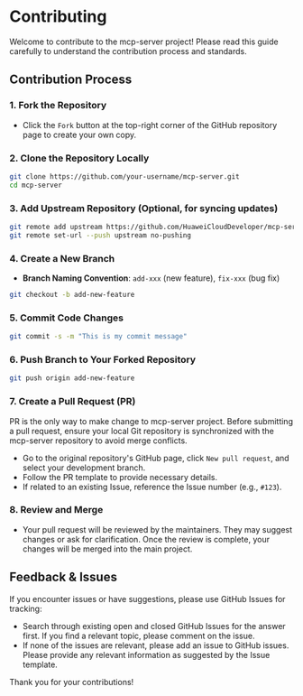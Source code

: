# Contributing

Welcome to contribute to the mcp-server project! Please read this guide carefully to understand the contribution process
and standards.

## Contribution Process

### 1. Fork the Repository

- Click the `Fork` button at the top-right corner of the GitHub repository page to create your own copy.

### 2. Clone the Repository Locally

```bash  
git clone https://github.com/your-username/mcp-server.git  
cd mcp-server  
```  

### 3. Add Upstream Repository (Optional, for syncing updates)

```bash  
git remote add upstream https://github.com/HuaweiCloudDeveloper/mcp-server.git 
git remote set-url --push upstream no-pushing 
```  

### 4. Create a New Branch

- **Branch Naming Convention**: `add-xxx` (new feature), `fix-xxx` (bug fix)

```bash  
git checkout -b add-new-feature  
```  

### 5. Commit Code Changes

```bash  
git commit -s -m "This is my commit message"  
```  

### 6. Push Branch to Your Forked Repository

```bash  
git push origin add-new-feature  
```  

### 7. Create a Pull Request (PR)
PR is the only way to make change to mcp-server project. Before submitting a pull request, ensure your local Git repository is synchronized with the mcp-server repository to avoid merge conflicts.
- Go to the original repository's GitHub page, click `New pull request`, and select your development branch.
- Follow the PR template to provide necessary details.
- If related to an existing Issue, reference the Issue number (e.g., `#123`).

### 8. Review and Merge

- Your pull request will be reviewed by the maintainers. They may suggest changes or ask for clarification. Once the
  review is complete, your changes will be merged into the main project.

## Feedback & Issues

If you encounter issues or have suggestions, please use GitHub Issues for tracking:

- Search through existing open and closed GitHub Issues for the answer first. If you find a relevant topic, please
  comment on the issue.
- If none of the issues are relevant, please add an issue to GitHub issues. Please provide any relevant information as
  suggested by the Issue template.

Thank you for your contributions! 